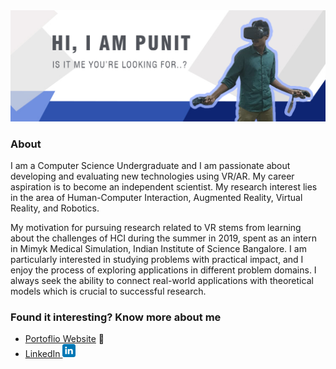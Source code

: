 <img src="https://github.com/pkunjam/pkunjam/blob/master/punit.jpg" width="800" />

### About

I am a Computer Science Undergraduate and I am passionate about developing and evaluating new technologies using VR/AR. My career aspiration is to become an independent scientist. My research interest lies in the area of Human-Computer Interaction, Augmented Reality, Virtual Reality, and Robotics. <br>

My motivation for pursuing research related to VR stems from learning about the challenges of HCI during the summer in 2019, spent as an intern in Mimyk Medical Simulation, Indian Institute of Science Bangalore. I am particularly interested in studying problems with practical impact, and I enjoy the process of exploring applications in different problem domains. I always seek the ability to connect real-world applications with theoretical models which is crucial to successful research.

### Found it interesting? Know more about me

* [Portoflio Website](https://pkunjam.github.io/) 💼
* <a href="https://www.linkedin.com/in/pkunjam/">
  LinkedIn <img width="21px" src="https://raw.githubusercontent.com/edent/SuperTinyIcons/099dc12b59179d07d534069bc8551718f786d91a/images/svg/linkedin.svg" /> 
  </a> 
